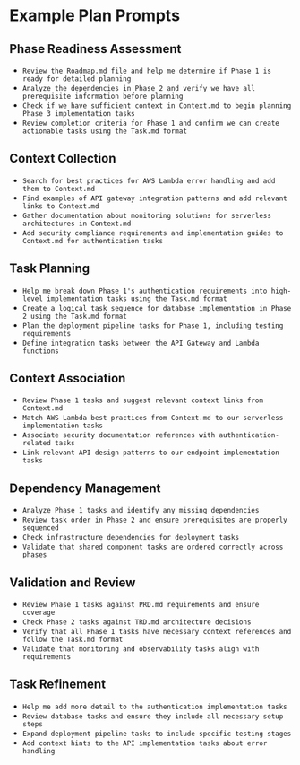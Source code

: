 # Example Plan Prompts

## Phase Readiness Assessment
- `Review the Roadmap.md file and help me determine if Phase 1 is ready for detailed planning`
- `Analyze the dependencies in Phase 2 and verify we have all prerequisite information before planning`
- `Check if we have sufficient context in Context.md to begin planning Phase 3 implementation tasks`
- `Review completion criteria for Phase 1 and confirm we can create actionable tasks using the Task.md format`

## Context Collection
- `Search for best practices for AWS Lambda error handling and add them to Context.md`
- `Find examples of API gateway integration patterns and add relevant links to Context.md`
- `Gather documentation about monitoring solutions for serverless architectures in Context.md`
- `Add security compliance requirements and implementation guides to Context.md for authentication tasks`

## Task Planning
- `Help me break down Phase 1's authentication requirements into high-level implementation tasks using the Task.md format`
- `Create a logical task sequence for database implementation in Phase 2 using the Task.md format`
- `Plan the deployment pipeline tasks for Phase 1, including testing requirements`
- `Define integration tasks between the API Gateway and Lambda functions`

## Context Association
- `Review Phase 1 tasks and suggest relevant context links from Context.md`
- `Match AWS Lambda best practices from Context.md to our serverless implementation tasks`
- `Associate security documentation references with authentication-related tasks`
- `Link relevant API design patterns to our endpoint implementation tasks`

## Dependency Management
- `Analyze Phase 1 tasks and identify any missing dependencies`
- `Review task order in Phase 2 and ensure prerequisites are properly sequenced`
- `Check infrastructure dependencies for deployment tasks`
- `Validate that shared component tasks are ordered correctly across phases`

## Validation and Review
- `Review Phase 1 tasks against PRD.md requirements and ensure coverage`
- `Check Phase 2 tasks against TRD.md architecture decisions`
- `Verify that all Phase 1 tasks have necessary context references and follow the Task.md format`
- `Validate that monitoring and observability tasks align with requirements`

## Task Refinement
- `Help me add more detail to the authentication implementation tasks`
- `Review database tasks and ensure they include all necessary setup steps`
- `Expand deployment pipeline tasks to include specific testing stages`
- `Add context hints to the API implementation tasks about error handling`